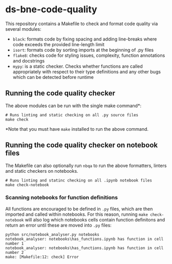 # ds-bne-code-quality

This repository contains a Makefile to check and format code quality via several modules: 
- `black`: formats code by fixing spacing and adding line-breaks where code exceeds the provided line-length limit   
- `isort`: formats code by sorting imports at the beginning of .py files  
- `flake8`: checks code for styling issues, complexity, function annotations and docstrings 
- `mypy`: is a static checker. Checks whether functions are called appropriately with respect to their type definitions and any other bugs which can be detected before runtime 

## Running the code quality checker
The above modules can be run with the single make command*: 
```shell
# Runs linting and static checking on all .py source files
make check
```
*Note that you must have `make` installed to run the above command.  

## Running the code quality checker on notebook files 
The Makefile can also optionally run `nbqa` to run the above formatters, linters and static checkers on notebooks.
```shell
# Runs linting and statinc checking on all .ipynb notebook files
make check-notebook
```
### Scanning notebooks for function definitions 
All functions are encouraged to be defined in `.py` files, which are then imported and called within notebooks. 
For this reason, running `make check-notebook` will also log which notebooks cells contain function definitons and return an error until these are moved into `.py` files: 
```
python src/notebook_analyser.py notebooks
notebook_analyser: notebooks\has_functions.ipynb has function in cell number 1
notebook_analyser: notebooks\has_functions.ipynb has function in cell number 2
make: [Makefile:12: check] Error 
```

